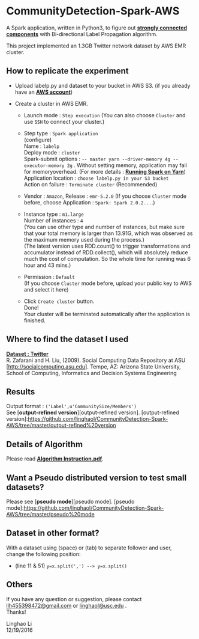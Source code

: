 # CommunityDetection-Spark-AWS

A Spark application, written in Python3, to figure out [**strongly connected components**][strongly connected components] with Bi-directional Label Propagation algorithm.

This project implemented an 1.3GB Twitter network dataset by AWS EMR cluster. 

[strongly connected components]:https://en.wikipedia.org/wiki/Strongly_connected_component

## How to replicate the experiment
   - Upload labelp.py and dataset to your bucket in AWS S3. (if you already have an [**AWS account**][AWS account])
   
   - Create a cluster in AWS EMR. </br>
   
     - Launch mode : `Step execution` (You can also choose `Cluster` and use `SSH` to connect your cluster.) </br>
     
     - Step type : `Spark application` </br>
       (configure) </br> 
       Name : `labelp` </br> 
       Deploy mode : `cluster` </br>
       Spark-submit options : `-- master yarn --driver-memory 4g --executor-memory 2g` . Without setting memory, application may fail for memoryoverhead. (For more details : [**Running Spark on Yarn**][Running Spark on Yarn])</br>
       Application location : `choose labelp.py in your S3 bucket` </br>
       Action on failure : `Terminate cluster` (Recommended) </br>
    
     - Vendor : `Amazon`, Release : `emr-5.2.0` (If you choose `Cluster` mode before, choose Application : `Spark: Spark 2.0.2...`.) </br>
     
     - Instance type : `m1.large` </br>
       Number of instances : `4` </br>
       (You can use other type and number of instances, but make sure that your total memory is larger than 13.91G, which was observed as the maximum memory used during the process.) </br>
       (The latest version uses RDD.count() to trigger transformations and accumulator instead of RDD.collect(), which will absolutely reduce much the cost of computation. So the whole time for running was 6 hour and 43 mins.)
       
     - Permission : `Default` </br>
       (If you choose `Cluster` mode before, upload your public key to AWS and select it here) </br>
       
     - Click `Create cluster` button. </br>
       Done! </br>
       Your cluster will be terminated automatically after the application is finished.
 
[AWS account]:https://aws.amazon.com/
[Running Spark on Yarn]:http://spark.apache.org/docs/latest/running-on-yarn.html

## Where to find the dataset I used

[**Dataset : Twitter**][Dataset : Twitter] </br>
R. Zafarani and H. Liu, (2009). Social Computing Data Repository at ASU [http://socialcomputing.asu.edu]. Tempe, AZ: Arizona State University, School of Computing, Informatics and Decision Systems Engineering

[Dataset : Twitter]:http://socialcomputing.asu.edu/datasets/Twitter

## Results
Output format : `('Label',u'CommunitySize/Members')` </br>
See [**output-refined version**][output-refined version].
[output-refined version]:https://github.com/linghaol/CommunityDetection-Spark-AWS/tree/master/output-refined%20version

## Details of Algorithm
Please read [**Algorithm Instruction.pdf**][Algorithm Instruction.pdf].

[Algorithm Instruction.pdf]:https://github.com/linghaol/CommunityDetection-Spark-AWS/blob/master/Algorithm%20Instruction.pdf

## Want a Pseudo distributed version to test small datasets?
Please see [**pseudo mode**][pseudo mode].
[pseudo mode]:https://github.com/linghaol/CommunityDetection-Spark-AWS/tree/master/pseudo%20mode
  
## Dataset in other format?
With a dataset using (space) or (tab) to separate follower and user, </br>
change the following position: </br>
  - (line 11 & 51) `y=x.split(',') --> y=x.split()`
  
## Others
If you have any question or suggestion, please contact llh455398472@gmail.com or linghaol@usc.edu . </br>
Thanks! </br>

Linghao Li </br>
12/19/2016

